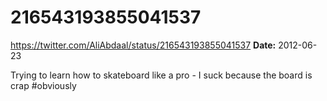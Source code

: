 # 216543193855041537
https://twitter.com/AliAbdaal/status/216543193855041537
**Date:** 2012-06-23

Trying to learn how to skateboard like a pro - I suck because the board is crap #obviously
